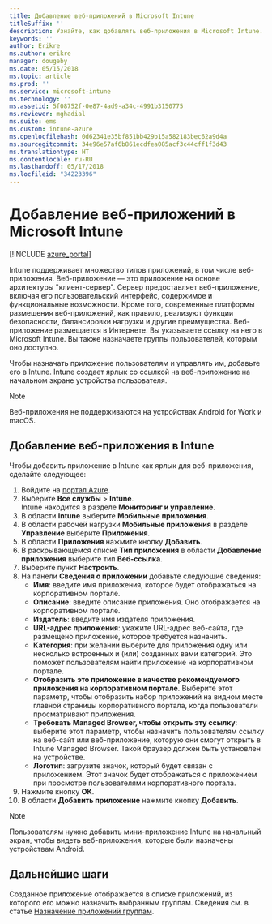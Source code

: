 ```yaml
---
title: Добавление веб-приложений в Microsoft Intune
titleSuffix: ''
description: Узнайте, как добавлять веб-приложения в Microsoft Intune.
keywords: ''
author: Erikre
ms.author: erikre
manager: dougeby
ms.date: 05/15/2018
ms.topic: article
ms.prod: ''
ms.service: microsoft-intune
ms.technology: ''
ms.assetid: 5f08752f-0e87-4ad9-a34c-4991b3150775
ms.reviewer: mghadial
ms.suite: ems
ms.custom: intune-azure
ms.openlocfilehash: 0d62341e35bf851bb429b15a582183bec62a9d4a
ms.sourcegitcommit: 34e96e57af6b861ecdfea085acf3c44cff1f3d43
ms.translationtype: HT
ms.contentlocale: ru-RU
ms.lasthandoff: 05/17/2018
ms.locfileid: "34223396"
---
```

# <a name="add-web-apps-to-microsoft-intune"></a>Добавление веб-приложений в Microsoft Intune

[!INCLUDE [azure_portal](./includes/azure_portal.md)]

Intune поддерживает множество типов приложений, в том числе веб-приложения. Веб-приложение — это приложение на основе архитектуры "клиент-сервер". Сервер предоставляет веб-приложение, включая его пользовательский интерфейс, содержимое и функциональные возможности. Кроме того, современные платформы размещения веб-приложений, как правило, реализуют функции безопасности, балансировки нагрузки и другие преимущества. Веб-приложение размещается в Интернете. Вы указываете ссылку на него в Microsoft Intune. Вы также назначаете группы пользователей, которым оно доступно. 

Чтобы назначать приложение пользователям и управлять им, добавьте его в Intune. Intune создает ярлык со ссылкой на веб-приложение на начальном экране устройства пользователя.

> [!Note]
> Веб-приложения не поддерживаются на устройствах Android for Work и macOS.

## <a name="add-a-web-app-to-intune"></a>Добавление веб-приложения в Intune
Чтобы добавить приложение в Intune как ярлык для веб-приложения, сделайте следующее:

1. Войдите на [портал Azure](https://portal.azure.com).
2. Выберите **Все службы** > **Intune**.  
    Intune находится в разделе **Мониторинг и управление**.
3. В области **Intune** выберите **Мобильные приложения**.
4. В области рабочей нагрузки **Мобильные приложения** в разделе **Управление** выберите **Приложения**.
5. В области **Приложения** нажмите кнопку **Добавить**.
6. В раскрывающемся списке **Тип приложения** в области **Добавление приложения** выберите тип **Веб-ссылка**.
7. Выберите пункт **Настроить**.
8. На панели **Сведения о приложении** добавьте следующие сведения:
    - **Имя**: введите имя приложения, которое будет отображаться на корпоративном портале.
    - **Описание**: введите описание приложения. Оно отображается на корпоративном портале.
    - **Издатель**: введите имя издателя приложения.
    - **URL-адрес приложения**: укажите URL-адрес веб-сайта, где размещено приложение, которое требуется назначить.
    - **Категория**: при желании выберите для приложения одну или несколько встроенных и (или) созданных вами категорий. Это поможет пользователям найти приложение на корпоративном портале.
    - **Отобразить это приложение в качестве рекомендуемого приложения на корпоративном портале**. Выберите этот параметр, чтобы отобразить набор приложений на видном месте главной страницы корпоративного портала, когда пользователи просматривают приложения.
    - **Требовать Managed Browser, чтобы открыть эту ссылку**: выберите этот параметр, чтобы назначить пользователям ссылку на веб-сайт или веб-приложение, которую они смогут открыть в Intune Managed Browser. Такой браузер должен быть установлен на устройстве.
    - **Логотип**: загрузите значок, который будет связан с приложением. Этот значок будет отображаться с приложением при просмотре пользователями корпоративного портала.
9. Нажмите кнопку **ОК**.
10. В области **Добавить приложение** нажмите кнопку **Добавить**.

> [!Note]
> Пользователям нужно добавить мини-приложение Intune на начальный экран, чтобы видеть веб-приложения, которые были назначены устройствам Android.

## <a name="next-steps"></a>Дальнейшие шаги

Созданное приложение отображается в списке приложений, из которого его можно назначить выбранным группам. Сведения см. в статье [Назначение приложений группам](apps-deploy.md). 
